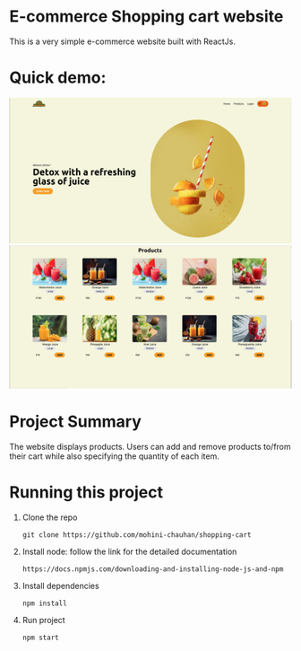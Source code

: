# E-commerce Shopping cart website

This is a very simple e-commerce website built with ReactJs.

# Quick demo:


<img src="demo/landing.png">
<img src="demo/product.png">


# Project Summary
The website displays products. Users can add and remove products to/from their cart while also specifying the quantity of each item.

# Running this project

1. Clone the repo 
    ```
    git clone https://github.com/mohini-chauhan/shopping-cart
    ```
2. Install node: follow the link for the detailed documentation

    ```
    https://docs.npmjs.com/downloading-and-installing-node-js-and-npm
    ```

3. Install dependencies

    ```
    npm install
    ```
4. Run project
    ```
    npm start
    ```

